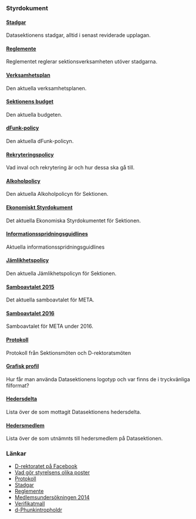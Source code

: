 ### Styrdokument

#### [Stadgar](http://styrdokument.datasektionen.se/stadgar)

Datasektionens stadgar, alltid i senast reviderade upplagan.

#### [Reglemente](http://styrdokument.datasektionen.se/reglemente)

Reglementet reglerar sektionsverksamheten utöver stadgarna.

#### [Verksamhetsplan](/organisation/verksamhetsplan)

Den aktuella verksamhetsplanen.

#### [Sektionens budget](/organisation/budget)

Den aktuella budgeten.

#### [dFunk-policy](http://styrdokument.datasektionen.se/dfunkpolicy)

Den aktuella dFunk-policyn.

#### [Rekryteringspolicy](http://styrdokument.datasektionen.se/rekryteringspolicy)

Vad inval och rekrytering är och hur dessa ska gå till.

#### [Alkoholpolicy](http://styrdokument.datasektionen.se/alkoholpolicy)

Den aktuella Alkoholpolicyn för Sektionen.

#### [Ekonomiskt Styrdokument](http://styrdokument.datasektionen.se/ekonomiskt_styrdokument)

Det aktuella Ekonomiska Styrdokumentet för Sektionen.

#### [Informationsspridningsguidlines](http://styrdokument.datasektionen.se/informationsspridningsguidelines)

Aktuella informationsspridningsguidlines

#### [Jämlikhetspolicy](http://styrdokument.datasektionen.se/jamlikhetspolicy)

Den aktuella Jämlikhetspolicyn för Sektionen.

#### [Samboavtalet 2015](https://static.datasektionen.se/organisation/samboendeavtal.pdf)

Det aktuella samboavtalet för META.

#### [Samboavtalet 2016](https://static.datasektionen.se/organisation/samboendeavtal_2016.pdf)

Samboavtalet för META under 2016.

#### [Protokoll](/organisation/protokoll)

Protokoll från Sektionsmöten och D-rektoratsmöten

#### [Grafisk profil](/organisation/grafisk-profil)

Hur får man använda Datasektionens logotyp och var finns de i
tryckvänliga filformat?

#### [Hedersdelta](/sektionen/hedersdelta)

Lista över de som mottagit Datasektionens hedersdelta.

#### [Hedersmedlem](/sektionen/hedersmedlem)

Lista över de som utnämnts till hedersmedlem på Datasektionen.

### Länkar

-   [D-rektoratet på Facebook](https://facebook.com/pages/D-rektoratet/111910658842321)
-   [Vad gör styrelsens olika poster](/sektionen/sammansattning)
-   [Protokoll](/sektionen/formalia/protokoll)
-   [Stadgar](http://styrdokument.datasektionen.se/stadgar)
-   [Reglemente](http://styrdokument.datasektionen.se/reglemente)
-   [Medlemsundersökningen 2014](https://static.datasektionen.se/organisation/medlemsundersokningen-2014.pdf)
-   [Verifikatmall](http://static.datasektionen.se/kvittomall-ht16)
-   [d-Phunkintropholdr](http://static.datasektionen.se/intropholdr-2016-11-30)
